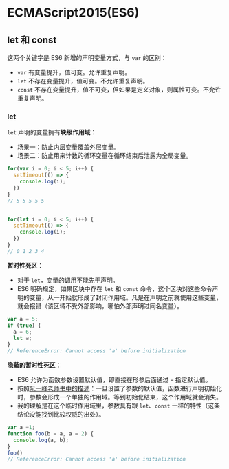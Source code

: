 # ECMAScript2015(ES6)

## let 和 const

这两个关键字是 ES6 新增的声明变量方式，与 `var` 的区别：

* `var` 有变量提升，值可变。允许重复声明。
* `let` 不存在变量提升，值可变。不允许重复声明。
* `const` 不存在变量提升，值不可变，但如果是定义对象，则属性可变。不允许重复声明。

### let

`let` 声明的变量拥有**块级作用域**：

* 场景一：防止内层变量覆盖外层变量。
* 场景二：防止用来计数的循环变量在循环结束后泄露为全局变量。

```javascript
for(var i = 0; i < 5; i++) {
  setTimeout(() => {
    console.log(i);
  })
}
// 5 5 5 5 5


for(let i = 0; i < 5; i++) {
  setTimeout(() => {
    console.log(i);
  })
}
// 0 1 2 3 4
```

**暂时性死区**：

* 对于 `let`，变量的调用不能先于声明。
* ES6 明确规定，如果区块中存在 `let` 和 `const` 命令，这个区块对这些命令声明的变量，从一开始就形成了封闭作用域。凡是在声明之前就使用这些变量，就会报错（该区域不受外部影响，哪怕外部声明过同名变量）。

```javascript
var a = 5;
if (true) {
  a = 6;
  let a;
}
// ReferenceError: Cannot access 'a' before initialization
```

**隐蔽的暂时性死区**：

* ES6 允许为函数参数设置默认值，即直接在形参后面通过 `=` 指定默认值。
* 按照[阮一峰老师书中的描述](https://es6.ruanyifeng.com/#docs/function#作用域)：一旦设置了参数的默认值，函数进行声明初始化时，参数会形成一个单独的作用域。等到初始化结束，这个作用域就会消失。
* 我的理解是在这个临时作用域里，参数具有跟 `let`、`const` 一样的特性（这条结论没能找到比较权威的出处）。

```javascript
var a =1;
function foo(b = a, a = 2) {
  console.log(a, b);
}
foo()
// ReferenceError: Cannot access 'a' before initialization
```